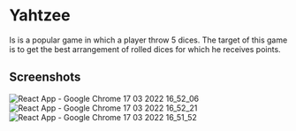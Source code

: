 # Yahtzee

Is is a popular game in which a player throw 5 dices. The target of this game is to get the best arrangement of rolled dices for which he receives points.

## Screenshots

![React App - Google Chrome 17 03 2022 16_52_06](https://user-images.githubusercontent.com/80163377/158839975-b70fe9c8-676e-40e6-bd15-d188b3e37967.png)
![React App - Google Chrome 17 03 2022 16_52_21](https://user-images.githubusercontent.com/80163377/158839980-9c6efb09-a642-4293-9a08-fd6405c8c5c9.png)
![React App - Google Chrome 17 03 2022 16_51_52](https://user-images.githubusercontent.com/80163377/158839982-3180c41a-b52e-49e4-8015-7db96d9fd5b7.png)